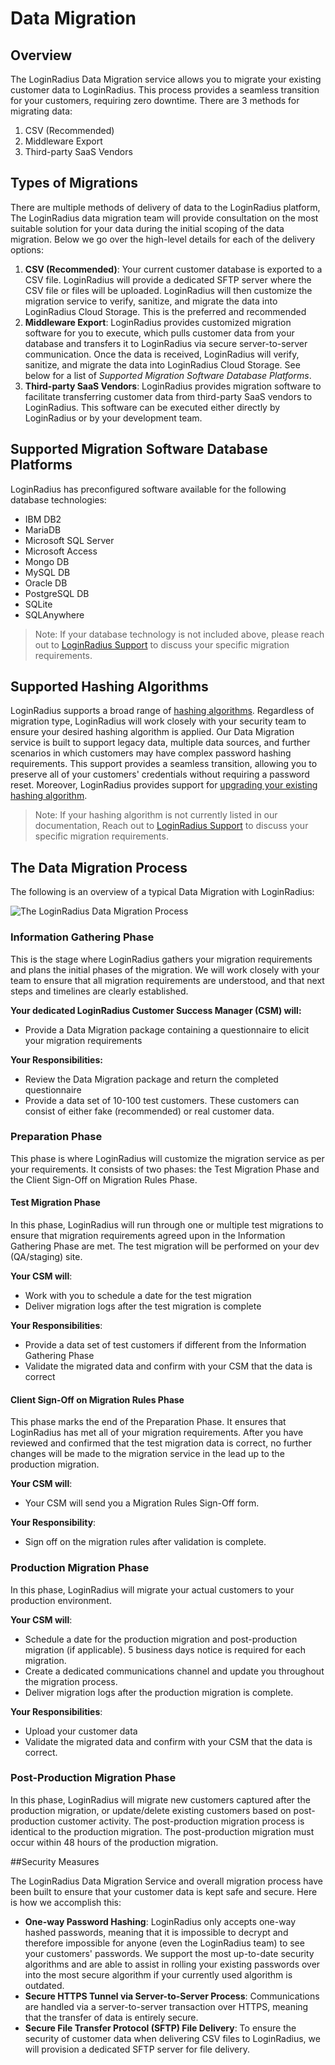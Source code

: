 # Data Migration

## Overview

The LoginRadius Data Migration service allows you to migrate your existing customer data to LoginRadius. This process provides a seamless transition for your customers, requiring zero downtime. There are 3 methods for migrating data:

1. CSV (Recommended)
2. Middleware Export
3. Third-party SaaS Vendors

## Types of Migrations

There are multiple methods of delivery of data to the LoginRadius platform, The LoginRadius data migration team will provide consultation on the most suitable solution for your data during the initial scoping of the data migration. Below we go over the high-level details for each of the delivery options:

1. **CSV (Recommended)**: Your current customer database is exported to a CSV file. LoginRadius will provide a dedicated SFTP server where the CSV file or files will be uploaded. LoginRadius will then customize the migration service to verify, sanitize, and migrate the data into LoginRadius Cloud Storage. This is the preferred and recommended
2. **Middleware Export**: LoginRadius provides customized migration software for you to execute, which pulls customer data from your database and transfers it to LoginRadius via secure server-to-server communication. Once the data is received, LoginRadius will verify, sanitize, and migrate the data into LoginRadius Cloud Storage. See below for a list of _Supported Migration Software Database Platforms_.
3. **Third-party SaaS Vendors**: LoginRadius provides migration software to facilitate transferring customer data from third-party SaaS vendors to LoginRadius. This software can be executed either directly by LoginRadius or by your development team.

## Supported Migration Software Database Platforms

LoginRadius has preconfigured software available for the following database technologies:

- IBM DB2
- MariaDB
- Microsoft SQL Server
- Microsoft Access
- Mongo DB
- MySQL DB
- Oracle DB
- PostgreSQL DB
- SQLite
- SQLAnywhere

> Note: If your database technology is not included above, please reach out to [LoginRadius Support](https://adminconsole.loginradius.com/support/tickets/open-a-new-ticket) to discuss your specific migration requirements.

## Supported Hashing Algorithms

LoginRadius supports a broad range of [hashing algorithms](https://www.loginradius.com/docs/security/platform-security/cryptographic-hashing-algorithms/). Regardless of migration type, LoginRadius will work closely with your security team to ensure your desired hashing algorithm is applied. Our Data Migration service is built to support legacy data, multiple data sources, and further scenarios in which customers may have complex password hashing requirements. This support provides a seamless transition, allowing you to preserve all of your customers' credentials without requiring a password reset. Moreover, LoginRadius provides support for [upgrading your existing hashing algorithm](https://www.loginradius.com/docs/infrastructure-and-security/cryptographic-hashing-algorithms).

> Note: If your hashing algorithm is not currently listed in our documentation, Reach out to [LoginRadius Support](https://adminconsole.loginradius.com/support/tickets/open-a-new-ticket) to discuss your specific migration requirements.

## The Data Migration Process

The following is an overview of a typical Data Migration with LoginRadius:

![The LoginRadius Data Migration Process](https://apidocs.lrcontent.com/images/data_migration_process_final_graphic_202925cf008799536b1.57856822.jpg "enter image title here")

### Information Gathering Phase

This is the stage where LoginRadius gathers your migration requirements and plans the initial phases of the migration. We will work closely with your team to ensure that all migration requirements are understood, and that next steps and timelines are clearly established.

**Your dedicated LoginRadius Customer Success Manager (CSM) will:**

- Provide a Data Migration package containing a questionnaire to elicit your migration requirements

**Your Responsibilities:**

- Review the Data Migration package and return the completed questionnaire
- Provide a data set of 10-100 test customers. These customers can consist of either fake (recommended) or real customer data.

### Preparation Phase

This phase is where LoginRadius will customize the migration service as per your requirements. It consists of two phases: the Test Migration Phase and the Client Sign-Off on Migration Rules Phase.

#### Test Migration Phase

In this phase, LoginRadius will run through one or multiple test migrations to ensure that migration requirements agreed upon in the Information Gathering Phase are met. The test migration will be performed on your dev (QA/staging) site.

**Your CSM will**:

- Work with you to schedule a date for the test migration
- Deliver migration logs after the test migration is complete

**Your Responsibilities**:

- Provide a data set of test customers if different from the Information Gathering Phase
- Validate the migrated data and confirm with your CSM that the data is correct

#### Client Sign-Off on Migration Rules Phase

This phase marks the end of the Preparation Phase. It ensures that LoginRadius has met all of your migration requirements. After you have reviewed and confirmed that the test migration data is correct, no further changes will be made to the migration service in the lead up to the production migration.

**Your CSM will**:

- Your CSM will send you a Migration Rules Sign-Off form.

**Your Responsibility**:

- Sign off on the migration rules after validation is complete.

### Production Migration Phase

In this phase, LoginRadius will migrate your actual customers to your production environment.

**Your CSM will**:

- Schedule a date for the production migration and post-production migration (if applicable). 5 business days notice is required for each migration.
- Create a dedicated communications channel and update you throughout the migration process.
- Deliver migration logs after the production migration is complete.

**Your Responsibilities**:

- Upload your customer data
- Validate the migrated data and confirm with your CSM that the data is correct.

### Post-Production Migration Phase

In this phase, LoginRadius will migrate new customers captured after the production migration, or update/delete existing customers based on post-production customer activity. The post-production migration process is identical to the production migration. The post-production migration must occur within 48 hours of the production migration.

##Security Measures

The LoginRadius Data Migration Service and overall migration process have been built to ensure that your customer data is kept safe and secure. Here is how we accomplish this:

- **One-way Password Hashing**: LoginRadius only accepts one-way hashed passwords, meaning that it is impossible to decrypt and therefore impossible for anyone (even the LoginRadius team) to see your customers' passwords. We support the most up-to-date security algorithms and are able to assist in rolling your existing passwords over into the most secure algorithm if your currently used algorithm is outdated.
- **Secure HTTPS Tunnel via Server-to-Server Process**: Communications are handled via a server-to-server transaction over HTTPS, meaning that the transfer of data is entirely secure.
- **Secure File Transfer Protocol (SFTP) File Delivery**: To ensure the security of customer data when delivering CSV files to LoginRadius, we will provision a dedicated SFTP server for file delivery.
